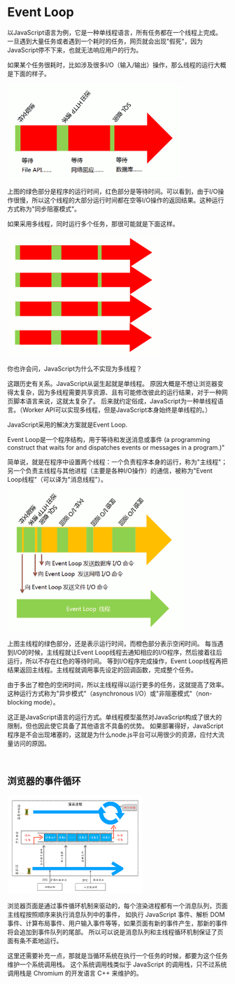 # Event Loop
以JavaScript语言为例，它是一种单线程语言，所有任务都在一个线程上完成。
一旦遇到大量任务或者遇到一个耗时的任务，网页就会出现"假死"，因为JavaScript停不下来，也就无法响应用户的行为。

如果某个任务很耗时，比如涉及很多I/O（输入/输出）操作，那么线程的运行大概是下面的样子。

<img src="./pics/sync-block.png" />

上图的绿色部分是程序的运行时间，红色部分是等待时间。可以看到，由于I/O操作很慢，所以这个线程的大部分运行时间都在空等I/O操作的返回结果。这种运行方式称为"同步阻塞模式"。

如果采用多线程，同时运行多个任务，那很可能就是下面这样。

<img src="./pics/multi-thread.png" />

你也许会问，JavaScript为什么不实现为多线程？

这跟历史有关系。JavaScript从诞生起就是单线程。
原因大概是不想让浏览器变得太复杂，因为多线程需要共享资源、且有可能修改彼此的运行结果，对于一种网页脚本语言来说，这就太复杂了。
后来就约定俗成，JavaScript为一种单线程语言。（Worker API可以实现多线程，但是JavaScript本身始终是单线程的。）

JavaScript采用的解决方案就是Event Loop.

Event Loop是一个程序结构，用于等待和发送消息或事件 (a programming construct that waits for and dispatches events or messages in a program.)"

简单说，就是在程序中设置两个线程：一个负责程序本身的运行，称为"主线程"；
另一个负责主线程与其他进程（主要是各种I/O操作）的通信，被称为"Event Loop线程"（可以译为"消息线程"）。

<img src="./pics/event-loop.png" />

上图主线程的绿色部分，还是表示运行时间，而橙色部分表示空闲时间。
每当遇到I/O的时候，主线程就让Event Loop线程去通知相应的I/O程序，然后接着往后运行，所以不存在红色的等待时间。
等到I/O程序完成操作，Event Loop线程再把结果返回主线程。主线程就调用事先设定的回调函数，完成整个任务。

由于多出了橙色的空闲时间，所以主线程得以运行更多的任务，这就提高了效率。
这种运行方式称为"异步模式"（asynchronous I/O）或"非阻塞模式"（non-blocking mode）。

这正是JavaScript语言的运行方式。单线程模型虽然对JavaScript构成了很大的限制，但也因此使它具备了其他语言不具备的优势。
如果部署得好，JavaScript程序是不会出现堵塞的，这就是为什么node.js平台可以用很少的资源，应付大流量访问的原因。

<br>

## 浏览器的事件循环

<img src="./pics/browser-event-loop.png" />

浏览器页面是通过事件循环机制来驱动的，每个渲染进程都有一个消息队列，页面主线程按照顺序来执行消息队列中的事件，
如执行 JavaScript 事件、解析 DOM 事件、计算布局事件、用户输入事件等等，如果页面有新的事件产生，那新的事件将会追加到事件队列的尾部。 
所以可以说是消息队列和主线程循环机制保证了页面有条不紊地运行。

这里还需要补充一点，那就是当循环系统在执行一个任务的时候，都要为这个任务维护一个系统调用栈。
这个系统调用栈类似于 JavaScript 的调用栈，只不过系统调用栈是 Chromium 的开发语言 C++ 来维护的。
